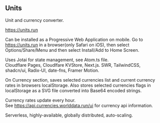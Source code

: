 ## Units
  
Unit and currency converter.  
  
https://units.run  
  
Can be installed as a Progressive Web Application on mobile. Go to https://units.run in a browser(only Safari on iOS), then select Options/Share/Menu and then select Install/Add to Home Screen.  
  
Uses Jotai for state management, see Atom.ts file.  
Cloudflare Pages, Cloudlfare KVStore, Next.js. SWR, TailwindCSS, shadcn/ui, Radix-UI, date-fns, Framer Motion.  
  
On Currency section, saves selected currencies list and current currency rates in browsers localStorage.
Also stores selected currencies flags in localStorage as a SVG file converted into Base64 encoded strings.
  
Currency rates update every hour.  
See https://api.currencies.worlddata.run/ui for currency api information.   
  
Serverless, highly-available, globally distributed, auto-scaling.   

